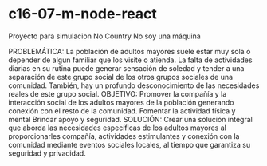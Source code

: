 # c16-07-m-node-react
Proyecto para simulacion No Country
No soy una máquina

PROBLEMÁTICA: La población de adultos mayores suele estar muy sola o depender de algun familiar que los visite o atienda. La falta de actividades diarias en su rutina puede generar sensación de soledad y tender a una separación de este grupo social de los otros grupos sociales de una comunidad. También, hay un profundo desconocimiento de las necesidades reales de este grupo social.
OBJETIVO: Promover la compañía y la interacción social de los adultos mayores de la población generando conexión con el resto de la comunidad. Fomentar la actividad física y mental Brindar apoyo y seguridad.
SOLUCIÓN: Crear una solución integral que aborda las necesidades específicas de los adultos mayores al proporcionarles compañía, actividades estimulantes y conexión con la comunidad mediante eventos sociales locales, al tiempo que garantiza su seguridad y privacidad.
